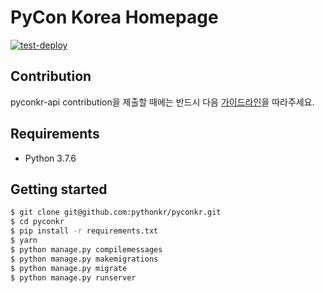 # PyCon Korea Homepage

[![test-deploy](https://github.com/pythonkr/pyconkr/workflows/test-deploy/badge.svg)](https://github.com/pythonkr/pyconkr/actions?query=workflow%3Atest-deploy)

## Contribution

pyconkr-api contribution을 제출할 때에는 반드시 다음 [가이드라인](./.github/CONTRIBUTING.md)을 따라주세요.

## Requirements

- Python 3.7.6

## Getting started

```bash
$ git clone git@github.com:pythonkr/pyconkr.git
$ cd pyconkr
$ pip install -r requirements.txt
$ yarn
$ python manage.py compilemessages
$ python manage.py makemigrations
$ python manage.py migrate
$ python manage.py runserver
```

